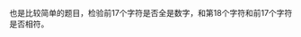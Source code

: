 <!-- date and tags in the next two lines
2017-04-18 17:01:22 +0800
string processing
-->

也是比较简单的题目，检验前17个字符是否全是数字，和第18个字符和前17个字符是否相符。

